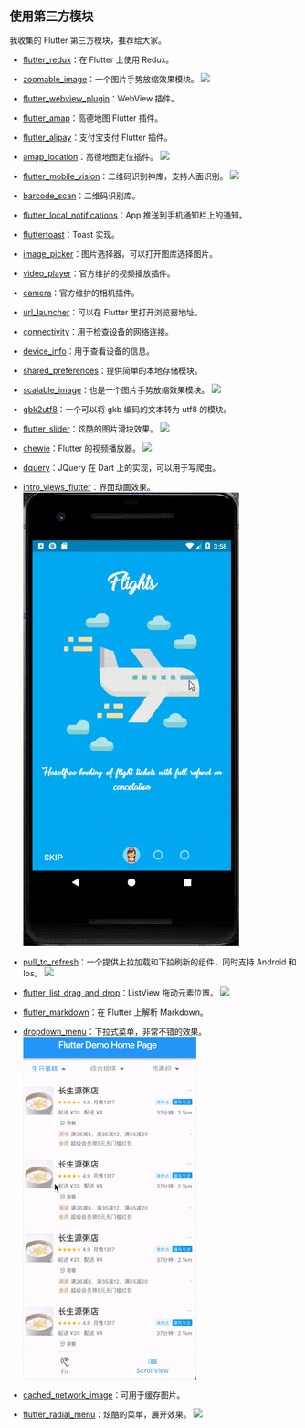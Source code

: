 
## 使用第三方模块
我收集的 Flutter 第三方模块，推荐给大家。

- [flutter_redux](https://pub.flutter-io.cn/packages/flutter_redux)：在 Flutter 上使用 Redux。

- [zoomable_image](https://pub.flutter-io.cn/packages/zoomable_image)：一个图片手势放缩效果模块。
    ![](https://raw.githubusercontent.com/perlatus/flutter_zoomable_image/master/demo.gif)

- [flutter_webview_plugin](https://pub.flutter-io.cn/packages/flutter_webview_plugin)：WebView 插件。

- [flutter_amap](https://pub.flutter-io.cn/packages/flutter_amap)：高德地图 Flutter 插件。

- [flutter_alipay](https://pub.flutter-io.cn/packages/flutter_alipay)：支付宝支付 Flutter 插件。

- [amap_location](https://pub.flutter-io.cn/packages/amap_location)：高德地图定位插件。
    ![](https://github.com/jzoom/flutter_amap_location/raw/master/res/QQ20180515-200733.gif)

- [flutter_mobile_vision](https://github.com/edufolly/flutter_mobile_vision)：二维码识别神库，支持人面识别。
    ![](https://github.com/edufolly/flutter_mobile_vision/raw/master/docs/flutter_04.png)

- [barcode_scan](https://pub.flutter-io.cn/packages/barcode_scan)：二维码识别库。

- [flutter_local_notifications](https://github.com/MaikuB/flutter_local_notifications)：App 推送到手机通知栏上的通知。

- [fluttertoast](https://pub.flutter-io.cn/packages/fluttertoast)：Toast 实现。

- [image_picker](https://github.com/flutter/plugins/tree/master/packages/image_picker)：图片选择器，可以打开图库选择图片。

- [video_player](https://github.com/flutter/plugins/tree/master/packages/video_player)：官方维护的视频播放插件。

- [camera](https://github.com/flutter/plugins/tree/master/packages/camera)：官方维护的相机插件。

- [url_launcher](https://github.com/flutter/plugins/tree/master/packages/url_launcher)：可以在 Flutter 里打开浏览器地址。

- [connectivity](https://pub.flutter-io.cn/packages/connectivity)：用于检查设备的网络连接。

- [device_info](https://pub.flutter-io.cn/packages/device_info)：用于查看设备的信息。

- [shared_preferences](https://github.com/flutter/plugins/tree/master/packages/shared_preferences)：提供简单的本地存储模块。

- [scalable_image](https://pub.flutter-io.cn/packages/scalable_image)：也是一个图片手势放缩效果模块。
    ![](https://raw.githubusercontent.com/epnw/scalable_image/master/example/demo.gif)


- [gbk2utf8](https://pub.flutter-io.cn/packages/gbk2utf8)：一个可以将 gkb 编码的文本转为 utf8 的模块。

- [flutter_slider](https://pub.flutter-io.cn/packages/flutter_slider)：炫酷的图片滑块效果。
    ![](https://github.com/FlutterRocks/page-transformer/raw/master/page_transform_sample.gif)

- [chewie](https://pub.flutter-io.cn/packages/chewie)：Flutter 的视频播放器。
    ![](https://github.com/brianegan/chewie/raw/master/assets/chewie_demo.gif)

- [dquery](https://pub.flutter-io.cn/packages/dquery)：JQuery 在 Dart 上的实现，可以用于写爬虫。

- [intro_views_flutter](https://pub.flutter-io.cn/packages/intro_views_flutter)：界面动画效果。
    ![](https://github.com/aagarwal1012/IntroViews-Flutter/blob/master/display/output.gif?raw=true)

- [pull_to_refresh](https://pub.flutter-io.cn/packages/pull_to_refresh)：一个提供上拉加载和下拉刷新的组件，同时支持 Android 和 Ios。
    ![](https://github.com/peng8350/flutter_pulltorefresh/raw/master/arts/screen1.gif)

- [flutter_list_drag_and_drop](https://pub.flutter-io.cn/packages/flutter_list_drag_and_drop)：ListView 拖动元素位置。
    ![](https://github.com/Norbert515/flutter_list_drag_and_drop/raw/master/example/gifs/demo_1_small.gif)

- [flutter_markdown](https://pub.flutter-io.cn/packages/flutter_markdown)：在 Flutter 上解析 Markdown。

- [dropdown_menu](https://pub.flutter-io.cn/packages/dropdown_menu)：下拉式菜单，非常不错的效果。
    ![](https://github.com/jzoom/images/raw/master/dropdown_menu2.gif)

- [cached_network_image](https://pub.flutter-io.cn/packages/cached_network_image)：可用于缓存图片。

- [flutter_radial_menu](https://pub.flutter-io.cn/packages/flutter_radial_menu)：炫酷的菜单，展开效果。
    ![](https://github.com/xqwzts/flutter_radial_menu/raw/master/screenshots/demo.gif)